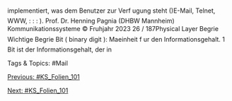 implementiert, was dem Benutzer zur Verf ugung steht ()E-Mail, Telnet, WWW, : : : ).
Prof. Dr. Henning Pagnia (DHBW Mannheim) Kommunikationssysteme © Fruhjahr 2023 26 / 187Physical Layer Begrie
Wichtige Begrie
Bit ( binary digit ):
Maeinheit f ur den Informationsgehalt. 1 Bit ist der Informationsgehalt, der in

   Tags & Topics:
   #Mail

[Previous: #KS_Folien_101](KS_Folien_101.md)

[Next: #KS_Folien_101](KS_Folien_101.md)